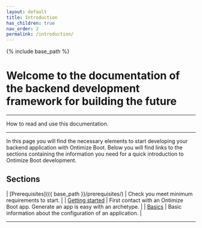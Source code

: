 ```yaml
---
layout: default
title: Introduction
has_children: true
nav_order: 2
permalink: /introduction/
---
```


{% include base_path %}

# Welcome to the documentation of the backend development framework for building the future

---

How to read and use this documentation.

---

In this page you will find the necessary elements to start developing your backend application with Ontimize Boot. Below you will find links to the sections containing the information you need for a quick introduction to Ontimize Boot development.

## Sections

| [Prerequisites]({{ base_path }}/prerequisites/) | Check you meet minimum requirements to start. |
| [Getting started]() | First contact with an Ontimize Boot app. Generate an app is easy with an archetype. |
| [Basics]() | Basic information about the configuration of an application. |

---
